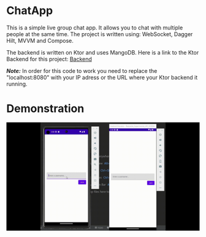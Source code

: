 # ChatApp
This is a simple live group chat app. It allows you to chat with multiple people at the same time. The project is written using: WebSocket, Dagger Hilt, MVVM and Compose. 

The backend is written on Ktor and uses MangoDB. Here is a link to the Ktor Backend for this project: [Backend](https://github.com/ilya-shevtsov/ChatAppBackend)

***Note:*** In order for this code to work you need to replace the "localhost:8080" with your IP adress or the URL where your Ktor backend it running. 

# Demonstration

<img src="REAMMEImages/videodemonstration.gif" width="1000">

